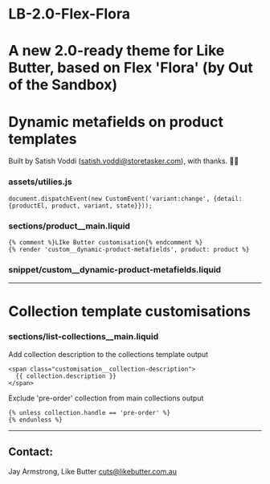 # LB-2.0-Flex-Flora

A new 2.0-ready theme for Like Butter, based on Flex 'Flora' (by Out of the Sandbox)
======================

# Dynamic metafields on product templates
Built by Satish Voddi (satish.voddi@storetasker.com), with thanks. 👏🏼

### assets/utilies.js

    document.dispatchEvent(new CustomEvent('variant:change', {detail: {productEl, product, variant, state}}));

### sections/product__main.liquid

    {% comment %}LIke Butter customisation{% endcomment %}
    {% render 'custom__dynamic-product-metafields', product: product %}

### snippet/custom__dynamic-product-metafields.liquid

---

# Collection template customisations

### sections/list-collections__main.liquid

Add collection description to the collections template output

    <span class="customisation__collection-description">
      {{ collection.description }}
    </span>

Exclude 'pre-order' collection from main collections output

    {% unless collection.handle == 'pre-order' %}
    {% endunless %}

---

## Contact:

Jay Armstrong, Like Butter
cuts@likebutter.com.au
